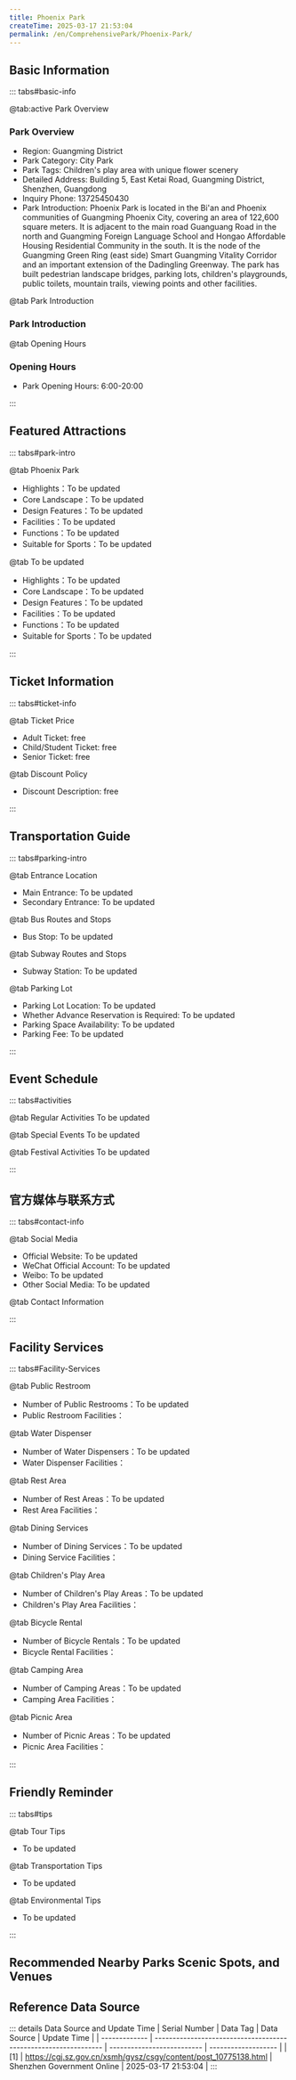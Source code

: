 ```yaml
---
title: Phoenix Park
createTime: 2025-03-17 21:53:04
permalink: /en/ComprehensivePark/Phoenix-Park/
---
```



<script setup>
import ImageSwiper from '/.vuepress/theme/components/ImageSwiper.vue'
// 轮播图数据
const swiperItems = [
    {
                link: 'https://cgj.sz.gov.cn/img/4/4005/4005914/10775138.jpg',
                title: 'Phoenix Park',
                description: '',
                author: 'Shenzhen Government Online',
                date: '2025/03/17'
                },
  {
                link: 'https://cgj.sz.gov.cn/img/4/4005/4005914/10775138.jpg',
                title: 'Phoenix Park',
                description: '',
                author: 'Shenzhen Government Online',
                date: '2025/03/17'
                }
]
// 配置项
const swiperConfig = {
  height: 500,
  showInfo: true
}
</script>
<!-- 轮播图组件 -->
<ImageSwiper :items="swiperItems" :config="swiperConfig" />



## Basic Information

::: tabs#basic-info

@tab:active Park Overview
### Park Overview
- Region: Guangming District
- Park Category: City Park
- Park Tags: Children's play area with unique flower scenery
- Detailed Address: Building 5, East Ketai Road, Guangming District, Shenzhen, Guangdong
- Inquiry Phone: 13725450430
- Park Introduction: Phoenix Park is located in the Bi'an and Phoenix communities of Guangming Phoenix City, covering an area of 122,600 square meters. It is adjacent to the main road Guanguang Road in the north and Guangming Foreign Language School and Hongao Affordable Housing Residential Community in the south. It is the node of the Guangming Green Ring (east side) Smart Guangming Vitality Corridor and an important extension of the Dadingling Greenway. The park has built pedestrian landscape bridges, parking lots, children's playgrounds, public toilets, mountain trails, viewing points and other facilities.

@tab Park Introduction
### Park Introduction
@tab Opening Hours
### Opening Hours
- Park Opening Hours: 6:00-20:00

:::

## Featured Attractions

::: tabs#park-intro

@tab Phoenix Park
<ImageCard
image="https://cgj.sz.gov.cn/images/index20230710_1.png"
    title="Phoenix Park"
    description="(1) Pedestrian Landscape Overpass: Connecting Dadingling Greenway and Phoenix Park, the total span of the bridge is 184 meters, of which the largest single span is 48 meters, and one span crosses the sightseeing road, creating a good visual effect. The completion of the overpass has achieved a seamless connection between Xincheng Park, Greenway, and Phoenix Park. The overpass adopts a steel box girder structure, with smooth, simple, light lines, and beautiful and comfortable shape. The ceiling is a'human' shaped variable cross-section, made of polycarbonate sunlight board material, which has great modeling tension. The ceiling material is translucent, which can ensure that the sunlight is softly sprinkled on the bridge surface and has a good sunshade effect. The lighting adopts environmentally friendly and energy-saving LED lamps, with the outer side of the lower bridge bottom as a line and the internal ceiling of the overpass as a surface, forming a three-dimensional night lighting environment, highlighting the characteristics of the overpass. When the bridge handles a large height difference, a circular ramp is used to avoid setting steps, providing convenience for cycling. (2) Children's Playground: Covering an area of more than 1,200 square meters, the site uses cast-in-place colored non-slip and wear-resistant EPDM rubber with vivid and interesting rubber patterns. There are many sets of high-quality children's play facilities in the site, mainly including climbing nets, climbing walls, slides, swings and other new non-powered play facilities. (3) Phoenix Flower Sea: Planting more than 20 varieties of flowers and landscape plants, it is a four-season theme flower display landscape garden mainly for ornamental grass flowers, woody flowers, landscape plants and popular science promotion. (4) Mountaintop Observation Deck: On the basis of not destroying the original litchi forest, the site height difference is used to set up a mountain forest stone path hiking trail for people to exercise. A mountain rest platform is set up at the relatively flat part of the mountain to provide visitors with a quiet place for communication. Even in midsummer, visitors can feel the natural artistic conception of wildness in the mountains and forests under the dense forest."
    date=""
    author="Shenzhen Government Online"
/>


- Highlights：To be updated
- Core Landscape：To be updated
- Design Features：To be updated
- Facilities：To be updated
- Functions：To be updated
- Suitable for Sports：To be updated

@tab To be updated
<ImageCard
image="https://cgj.sz.gov.cn/images/index20230710_1.png"
    title="Phoenix Park"
    description="(1) Pedestrian Landscape Overpass: Connecting Dadingling Greenway and Phoenix Park, the total span of the bridge is 184 meters, of which the largest single span is 48 meters, and one span crosses the sightseeing road, creating a good visual effect. The completion of the overpass has achieved a seamless connection between Xincheng Park, Greenway, and Phoenix Park. The overpass adopts a steel box girder structure, with smooth, simple, light lines, and beautiful and comfortable shape. The ceiling is a'human' shaped variable cross-section, made of polycarbonate sunlight board material, which has great modeling tension. The ceiling material is translucent, which can ensure that the sunlight is softly sprinkled on the bridge surface and has a good sunshade effect. The lighting adopts environmentally friendly and energy-saving LED lamps, with the outer side of the lower bridge bottom as a line and the internal ceiling of the overpass as a surface, forming a three-dimensional night lighting environment, highlighting the characteristics of the overpass. When the bridge handles a large height difference, a circular ramp is used to avoid setting steps, providing convenience for cycling. (2) Children's Playground: Covering an area of more than 1,200 square meters, the site uses cast-in-place colored non-slip and wear-resistant EPDM rubber with vivid and interesting rubber patterns. There are many sets of high-quality children's play facilities in the site, mainly including climbing nets, climbing walls, slides, swings and other new non-powered play facilities. (3) Phoenix Flower Sea: Planting more than 20 varieties of flowers and landscape plants, it is a four-season theme flower display landscape garden mainly for ornamental grass flowers, woody flowers, landscape plants and popular science promotion. (4) Mountaintop Observation Deck: On the basis of not destroying the original litchi forest, the site height difference is used to set up a mountain forest stone path hiking trail for people to exercise. A mountain rest platform is set up at the relatively flat part of the mountain to provide visitors with a quiet place for communication. Even in midsummer, visitors can feel the natural artistic conception of wildness in the mountains and forests under the dense forest."
    date=""
    author="Shenzhen Government Online"
/>


- Highlights：To be updated
- Core Landscape：To be updated
- Design Features：To be updated
- Facilities：To be updated
- Functions：To be updated
- Suitable for Sports：To be updated

:::

## Ticket Information

::: tabs#ticket-info

@tab Ticket Price
- Adult Ticket: free
- Child/Student Ticket: free
- Senior Ticket: free

@tab Discount Policy
- Discount Description: free

:::

## Transportation Guide

::: tabs#parking-intro

@tab Entrance Location
- Main Entrance: To be updated
- Secondary Entrance: To be updated

@tab Bus Routes and Stops
- Bus Stop: To be updated

@tab Subway Routes and Stops
- Subway Station: To be updated

@tab Parking Lot
- Parking Lot Location: To be updated
- Whether Advance Reservation is Required: To be updated
- Parking Space Availability: To be updated
- Parking Fee: To be updated

:::

## Event Schedule

::: tabs#activities

@tab Regular Activities
To be updated

@tab Special Events
To be updated

@tab Festival Activities
To be updated

:::

## 官方媒体与联系方式

::: tabs#contact-info

@tab Social Media
- Official Website: To be updated
- WeChat Official Account: To be updated
- Weibo: To be updated
- Other Social Media: To be updated

@tab Contact Information

:::

## Facility Services

::: tabs#Facility-Services

@tab Public Restroom
- Number of Public Restrooms：To be updated
- Public Restroom Facilities：

@tab Water Dispenser
- Number of Water Dispensers：To be updated
- Water Dispenser Facilities：

@tab Rest Area
- Number of Rest Areas：To be updated
- Rest Area Facilities：

@tab Dining Services
- Number of Dining Services：To be updated
- Dining Service Facilities：

@tab Children's Play Area
- Number of Children's Play Areas：To be updated
- Children's Play Area Facilities：

@tab Bicycle Rental
- Number of Bicycle Rentals：To be updated
- Bicycle Rental Facilities：

@tab Camping Area
- Number of Camping Areas：To be updated
- Camping Area Facilities：

@tab Picnic Area
- Number of Picnic Areas：To be updated
- Picnic Area Facilities：

:::

## Friendly Reminder

::: tabs#tips

@tab Tour Tips
- To be updated

@tab Transportation Tips
- To be updated

@tab Environmental Tips
- To be updated

:::

## Recommended Nearby Parks Scenic Spots, and Venues

<CardGrid>
  <ImageCard
        image="https://cgj.sz.gov.cn/img/4/4005/4005915/10775141.png"
        title="Pingshan Children's Park"
        description="Pingshan District Children's Park was officially opened on May 31, 2022. It is located in the southeast of the intersection of Tongyu Road and Wong Chuk Hang Ro"
        href="/en/SpecializedPark/ChildrenPark/Pingshan Children's Park"
        author="Shenzhen Government Online"
        date="2025/01/02"
      />
      <ImageCard
        image="https://cgj.sz.gov.cn/img/4/4005/4005915/10775141.png"
        title="Pingshan Children's Park"
        description="Pingshan District Children's Park was officially opened on May 31, 2022. It is located in the southeast of the intersection of Tongyu Road and Wong Chuk Hang Ro"
        href="/en/SpecializedPark/ChildrenPark/Pingshan Children's Park"
        author="Shenzhen Government Online"
        date="2025/01/02"
      />
    </CardGrid>


## Reference Data Source

::: details Data Source and Update Time
| Serial Number | Data Tag                                                        | Data Source                | Update Time         |
| ------------- | --------------------------------------------------------------- | -------------------------- | ------------------- |
| [1]           | https://cgj.sz.gov.cn/xsmh/gysz/csgy/content/post_10775138.html | Shenzhen Government Online | 2025-03-17 21:53:04 |
:::

